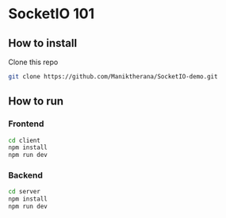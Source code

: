# SocketIO 101

## How to install

Clone this repo

```bash
git clone https://github.com/Maniktherana/SocketIO-demo.git
```

## How to run

### Frontend

```Bash
cd client
npm install
npm run dev
```

### Backend

```Bash
cd server
npm install
npm run dev
```
